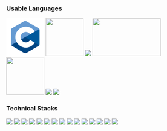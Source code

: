 ### Usable Languages
<div>
  <img src="https://raw.githubusercontent.com/github/explore/f3e22f0dca2be955676bc70d6214b95b13354ee8/topics/c/c.png" style="width:100px;height:100px" />
  <img src="https://i.namu.wiki/i/Rv7cLGvX03Y-IX85VC6HXqtKuAhofMYJdodeW2v38Ghm6eCgDCqAhjXWcAWb0MB5UdvweeYI8QLNalwMevPplw.svg" style="width:100px;height:100px"/>
  <img src="https://images.velog.io/images/codemcd/post/13ef824a-175d-41aa-a766-a649bd855a2e/Java_Logo.png" style="height:100px" />
  <img src="https://blog.kakaocdn.net/dn/XkupJ/btqET7f9ONh/JiR4SUhVhn1ltaPc0cSlUK/img.png" style="width:180px;height:100px" />
  <img src="https://i.namu.wiki/i/6BCaly_IHOsGCno5SofR4NCvQZQp7JzBSaPrRXivLldaA-Rbuceh1oDMN6LfUuZiScaR2eBK7-sGgB-xae_YWA.webp" style="width:100px;height:100px" />
  <img src="https://upload.wikimedia.org/wikipedia/commons/thumb/c/c3/Python-logo-notext.svg/800px-Python-logo-notext.svg.png" style="widht:100px;height:100px" />
  <img src="https://upload.wikimedia.org/wikipedia/commons/thumb/7/74/Kotlin_Icon.png/1200px-Kotlin_Icon.png" style="widht:100px;height:100px" />
</div>

### Technical Stacks
<div>
  <img src="https://img.shields.io/badge/Spring_Framework-%236DB33F?style=for-the-badge&logo=spring&logoColor=white" />
  <img src="https://img.shields.io/badge/Spring_Cloud-%236DB33F?style=for-the-badge&logo=spring&logoColor=white" />
  <img src="https://img.shields.io/badge/Spring_Data_JPA-%236DB33F?style=for-the-badge&logo=spring&logoColor=white" />
  <img src="https://img.shields.io/badge/Spring_Security-%236DB33F?style=for-the-badge&logo=springsecurity&logoColor=white" />
  <img src="https://img.shields.io/badge/Oracle-%23F80000?style=for-the-badge&logo=oracle&logoColor=white" />
  <img src="https://img.shields.io/badge/MySQL-%234479A1?style=for-the-badge&logo=mysql&logoColor=white" />
  <img src="https://img.shields.io/badge/Redis-%23DC382D?style=for-the-badge&logo=redis&logoColor=white" />
  <img src="https://img.shields.io/badge/React-%2361DAFB?style=for-the-badge&logo=react&logoColor=black" />
  <img src="https://img.shields.io/badge/NextJS-%23000000?style=for-the-badge&logo=nextdotjs&logoColor=white">
  <img src="https://img.shields.io/badge/Amazon_Web_Service-%23232F3E?style=for-the-badge&logo=amazonaws&logoColor=white" />
  <img src="https://img.shields.io/badge/Linux-%23FCC624?style=for-the-badge&logo=linux&logoColor=black" />
  <img src="https://img.shields.io/badge/Tensorflow-%23FF6F00?style=for-the-badge&logo=tensorflow&logoColor=white" />
  <img src="https://img.shields.io/badge/Scikit_Learn-%23F7931E?style=for-the-badge&logo=scikitlearn&logoColor=white" />
  <img src="https://img.shields.io/badge/Hadoop-%2366CCFF?style=for-the-badge&logo=apachehadoop&logoColor=black" />
  <img src="https://img.shields.io/badge/Apache_Kafka-%23231F20?style=for-the-badge&logo=apachekafka&logoColor=white" />
</div>
